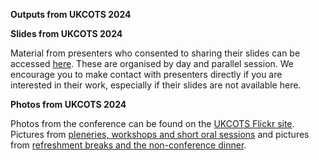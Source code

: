 **Outputs from UKCOTS 2024**


**Slides from UKCOTS 2024**

Material from presenters who consented to sharing their slides can be accessed [here](https://github.com/craigalexander/UKCOTS-2024-Presentations). These are organised by day and parallel session. We encourage you to make contact with presenters directly if you are interested in their work, especially if their slides are not available here. 


**Photos from UKCOTS 2024**

Photos from the conference can be found on the [UKCOTS Flickr site](https://www.flickr.com/photos/200955403@N03/albums/with/72177720318468484). Pictures from [pleneries, workshops and short oral sessions](https://www.flickr.com/photos/200955403@N03/albums/72177720318468484) and pictures from [refreshment breaks and the non-conference dinner](https://www.flickr.com/photos/200955403@N03/albums/72177720318448170/). 

